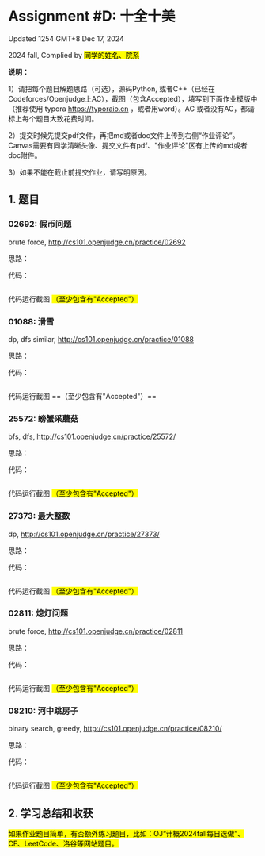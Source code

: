 # Assignment #D: 十全十美 

Updated 1254 GMT+8 Dec 17, 2024

2024 fall, Complied by <mark>同学的姓名、院系</mark>



**说明：**

1）请把每个题目解题思路（可选），源码Python, 或者C++（已经在Codeforces/Openjudge上AC），截图（包含Accepted），填写到下面作业模版中（推荐使用 typora https://typoraio.cn ，或者用word）。AC 或者没有AC，都请标上每个题目大致花费时间。

2）提交时候先提交pdf文件，再把md或者doc文件上传到右侧“作业评论”。Canvas需要有同学清晰头像、提交文件有pdf、"作业评论"区有上传的md或者doc附件。

3）如果不能在截止前提交作业，请写明原因。



## 1. 题目

### 02692: 假币问题

brute force, http://cs101.openjudge.cn/practice/02692

思路：



代码：

```python

```



代码运行截图 <mark>（至少包含有"Accepted"）</mark>





### 01088: 滑雪

dp, dfs similar, http://cs101.openjudge.cn/practice/01088

思路：



代码：

```python

```



代码运行截图 ==（至少包含有"Accepted"）==





### 25572: 螃蟹采蘑菇

bfs, dfs, http://cs101.openjudge.cn/practice/25572/

思路：



代码：

```python

```



代码运行截图 <mark>（至少包含有"Accepted"）</mark>





### 27373: 最大整数

dp, http://cs101.openjudge.cn/practice/27373/

思路：



代码：

```python

```



代码运行截图 <mark>（至少包含有"Accepted"）</mark>





### 02811: 熄灯问题

brute force, http://cs101.openjudge.cn/practice/02811

思路：



代码：

```python

```



代码运行截图 <mark>（至少包含有"Accepted"）</mark>





### 08210: 河中跳房子

binary search, greedy, http://cs101.openjudge.cn/practice/08210/

思路：



代码：

```python

```



代码运行截图 <mark>（至少包含有"Accepted"）</mark>





## 2. 学习总结和收获

<mark>如果作业题目简单，有否额外练习题目，比如：OJ“计概2024fall每日选做”、CF、LeetCode、洛谷等网站题目。</mark>





